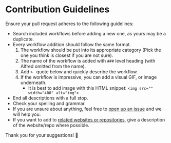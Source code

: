 # Contribution Guidelines
Ensure your pull request adheres to the following guidelines:
- Search included workflows before adding a new one, as yours may be a duplicate.
- Every workflow addition should follow the same format.
	1. The workflow should be put into its appropriate category (Pick the one you think is closest if you are not sure).
	2. The name of the workflow is added with `###` level heading (with Alfred omitted from the name).
	3. Add `> ` quote below and quickly describe the workflow.
	4. If the workflow is impressive, you can add a visual GIF, or image underneath.
		- It is best to add image with this HTML snippet: `<img src="" width="400" alt="img">`
- End all descriptions with a full stop.
- Check your spelling and grammar.
- If you are unsure about anything, feel free to [open up an issue](https://github.com/learn-anything/alfred-workflows/issues/new) and we will help you.
- If you want to add to [related websites or repositories](https://github.com/learn-anything/alfred-workflows#related-websites--repositories), give a description of the website/repo where possible.

Thank you for your suggestions! 💜